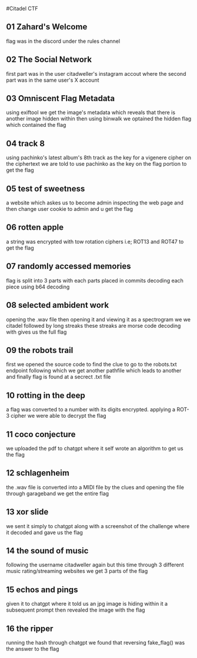 #Citadel CTF

## 01 Zahard's Welcome
flag was in the discord under the rules channel 

## 02 The Social Network
first part was in the user citadweller's instagram accout where the second part was in the same user's X account 

## 03 Omniscent Flag Metadata
using exiftool we get the image's metadata which reveals that there is another image hidden within then using binwalk we optained the hidden flag which contained the flag

## 04 track 8
using pachinko's latest album's 8th track as the key for a vigenere cipher on the ciphertext we are told to use pachinko as the key on the flag portion to get the flag 

## 05 test of sweetness
a website which askes us to become admin inspecting the web page and then change user cookie to admin and u get the flag

## 06 rotten apple
a string was encrypted with tow rotation ciphers i.e; ROT13 and ROT47 to get the flag

## 07 randomly accessed memories
flag is split into 3 parts with each parts placed in commits decoding each piece using b64 decoding 

## 08 selected ambident work
opening the .wav file then opening it and viewing it as a spectrogram we we citadel followed by long streaks these streaks are morse code decoding with gives us the full flag

## 09 the robots trail
first we opened the source code to find the clue to go to the robots.txt endpoint following which we get another pathfile which leads to another and finally flag is found at a secrect .txt file

## 10 rotting in the deep 
a flag was converted to a number with its digits encrypted. applying a ROT-3 cipher we were able to decrypt the flag

## 11 coco conjecture
we uploaded the pdf to chatgpt where it self wrote an algorithm to get us the flag

## 12 schlagenheim
the .wav file is converted into a MIDI file by the clues and opening the file through garageband we get the entire flag

## 13 xor slide
we sent it simply to chatgpt along with a screenshot of the challenge where it decoded and gave us the flag

## 14 the sound of music
following the username citadweller again but this time through 3 different music rating/streaming websites we get 3 parts of the flag

## 15 echos and pings
given it to chatgpt where it told us an jpg image is hiding within it a subsequent prompt then revealed the image with the flag

## 16 the ripper
running the hash through chatgpt we found that reversing fake_flag() was the answer to the flag
